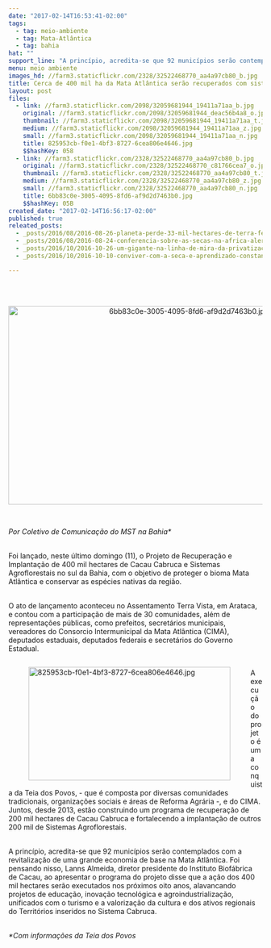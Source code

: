 ```yaml
---
date: "2017-02-14T16:53:41-02:00"
tags:
  - tag: meio-ambiente
  - tag: Mata-Atlântica
  - tag: bahia
hat: ""
support_line: "A princípio, acredita-se que 92 municípios serão contemplados com a revitalização de uma grande economia de base na Mata Atlântica"
menu: meio ambiente
images_hd: //farm3.staticflickr.com/2328/32522468770_aa4a97cb80_b.jpg
title: Cerca de 400 mil ha da Mata Atlântica serão recuperados com sistemas agroflorestais
layout: post
files:
  - link: //farm3.staticflickr.com/2098/32059681944_19411a71aa_b.jpg
    original: //farm3.staticflickr.com/2098/32059681944_deac56b4a8_o.jpg
    thumbnail: //farm3.staticflickr.com/2098/32059681944_19411a71aa_t.jpg
    medium: //farm3.staticflickr.com/2098/32059681944_19411a71aa_z.jpg
    small: //farm3.staticflickr.com/2098/32059681944_19411a71aa_n.jpg
    title: 825953cb-f0e1-4bf3-8727-6cea806e4646.jpg
    $$hashKey: 058
  - link: //farm3.staticflickr.com/2328/32522468770_aa4a97cb80_b.jpg
    original: //farm3.staticflickr.com/2328/32522468770_c81766cea7_o.jpg
    thumbnail: //farm3.staticflickr.com/2328/32522468770_aa4a97cb80_t.jpg
    medium: //farm3.staticflickr.com/2328/32522468770_aa4a97cb80_z.jpg
    small: //farm3.staticflickr.com/2328/32522468770_aa4a97cb80_n.jpg
    title: 6bb83c0e-3005-4095-8fd6-af9d2d7463b0.jpg
    $$hashKey: 05B
created_date: "2017-02-14T16:56:17-02:00"
published: true
releated_posts:
  - _posts/2016/08/2016-08-26-planeta-perde-33-mil-hectares-de-terra-fertil-por-dia.md
  - _posts/2016/08/2016-08-24-conferencia-sobre-as-secas-na-africa-alerta-para-os-impactos-do-clima-no-continente.md
  - _posts/2016/10/2016-10-26-um-gigante-na-linha-de-mira-da-privatizacao.md
  - _posts/2016/10/2016-10-10-conviver-com-a-seca-e-aprendizado-constante-do-povo-do-semiarido.md

---
```

<p><br />
&nbsp;</p>

<p style="text-align:center"><img alt="6bb83c0e-3005-4095-8fd6-af9d2d7463b0.jpg" height="394" src="//farm3.staticflickr.com/2328/32522468770_aa4a97cb80_b.jpg" width="700" /></p>

<p>&nbsp;</p>

<p><em>Por Coletivo de Comunica&ccedil;&atilde;o do MST na Bahia*</em></p>

<p><br />
Foi lan&ccedil;ado, neste &uacute;ltimo domingo (11), o Projeto de Recupera&ccedil;&atilde;o e Implanta&ccedil;&atilde;o de 400 mil hectares de Cacau Cabruca e Sistemas Agroflorestais no sul da Bahia, com o objetivo de proteger o bioma Mata Atl&acirc;ntica e conservar as esp&eacute;cies nativas da regi&atilde;o.</p>

<p><br />
O ato de lan&ccedil;amento aconteceu no Assentamento Terra Vista, em Arataca, e contou com a participa&ccedil;&atilde;o de mais de 30 comunidades, al&eacute;m de representa&ccedil;&otilde;es p&uacute;blicas, como prefeitos, secret&aacute;rios municipais, vereadores do Consorcio Intermunicipal da Mata Atl&acirc;ntica (CIMA), deputados estaduais, deputados federais e secret&aacute;rios do Governo Estadual.</p>

<figure class="image" style="float:left"><img alt="825953cb-f0e1-4bf3-8727-6cea806e4646.jpg" height="225" src="//farm3.staticflickr.com/2098/32059681944_19411a71aa_b.jpg" width="400" />
<figcaption></figcaption>
</figure>

<p><br />
A execu&ccedil;&atilde;o do projeto &eacute; uma conquista da Teia dos Povos, - que &eacute; composta por diversas comunidades tradicionais, organiza&ccedil;&otilde;es sociais e &aacute;reas de Reforma Agr&aacute;ria -, e do CIMA. Juntos, desde 2013, est&atilde;o construindo um programa de recupera&ccedil;&atilde;o de 200 mil hectares de Cacau Cabruca e fortalecendo a implanta&ccedil;&atilde;o de outros 200 mil de Sistemas Agroflorestais.</p>

<p><br />
A princ&iacute;pio, acredita-se que 92 munic&iacute;pios ser&atilde;o contemplados com a revitaliza&ccedil;&atilde;o de uma grande economia de base na Mata Atl&acirc;ntica. Foi pensando nisso, Lanns Almeida, diretor presidente do Instituto Biof&aacute;brica de Cacau, ao apresentar o programa do projeto disse que a a&ccedil;&atilde;o dos 400 mil hectares ser&atilde;o executados nos pr&oacute;ximos oito anos, alavancando projetos de educa&ccedil;&atilde;o, inova&ccedil;&atilde;o tecnol&oacute;gica e agroindustrializa&ccedil;&atilde;o, unificados com o turismo e a valoriza&ccedil;&atilde;o da cultura e dos ativos regionais do Territ&oacute;rios inseridos no Sistema Cabruca.</p>

<p><br />
<em>*Com informa&ccedil;&otilde;es da Teia dos Povos</em></p>
